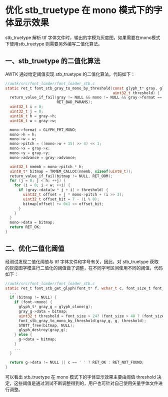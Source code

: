 # 优化 stb\_truetype 在 mono 模式下的字体显示效果

stb\_truetype 解析 ttf 字体文件时，输出的字模为灰度图，如果需要在mono模式下使用stb\_truetype 则需要另外编写二值化算法。

## 一、stb\_truetype 的二值化算法

AWTK 通过给定阈值实现 stb\_truetype 的二值化算法，代码如下：

```c
//awtk/src/font_loader/font_loader_stb.c
static ret_t font_stb_gray_to_mono_by_threshold(const glyph_t* gray, glyph_t* mono,
                                                uint32_t threshold) {
  return_value_if_fail(gray != NULL && mono != NULL && gray->format == GLYPH_FMT_ALPHA,
                       RET_BAD_PARAMS);
  uint32_t i = 0;
  uint32_t j = 0;
  uint16_t h = gray->h;
  uint16_t w = gray->w;

  mono->format = GLYPH_FMT_MONO;
  mono->h = h;
  mono->w = w;
  mono->pitch = ((mono->w + 15) >> 4) << 1;
  mono->x = gray->x;
  mono->y = gray->y;
  mono->advance = gray->advance;

  uint32_t nmemb = mono->pitch * h;
  uint8_t* bitmap = TKMEM_CALLOC(nmemb, sizeof(uint8_t));
  return_value_if_fail(bitmap != NULL, RET_OOM);
  for (j = 0; j < h; ++j) {
    for (i = 0; i < w; ++i) {
      if (gray->data[w * j + i] > threshold) {
        uint32_t offset = j * mono->pitch + (i >> 3);
        uint32_t offset_bit = 7 - (i % 8);
        bitmap[offset] += 0x1 << offset_bit;
      }
    }
  }
  mono->data = bitmap;
  return RET_OK;
}
```

## 二、优化二值化阈值

经测试发现二值化阈值与 ttf 字体文件和字号有关，因此，对 stb\_truetype 获取的灰度图字模进行二值化的阈值做了调整，在不同字号区间使用不同的阈值，代码如下：

```c
//awtk/src/font_loader/font_loader_stb.c
static ret_t font_stb_get_glyph(font_t* f, wchar_t c, font_size_t font_size, glyph_t* g) {
  ...
  if (bitmap != NULL) {
    if (font->mono) {
      glyph_t* gray_g = glyph_clone(g);
      gray_g->data = bitmap;
      uint32_t threshold = font_size > 24? (font_size > 48 ? (font_size > 71 ? (font_size > 95 ? 195 : 175) : 160) : 118) : 95;
      font_stb_gray_to_mono_by_threshold(gray_g, g, threshold);
      STBTT_free(bitmap, NULL);
      glyph_destroy(gray_g);
    } else {
      g->data = bitmap;
    }
    ...
  }

  return g->data != NULL || c == ' ' ? RET_OK : RET_NOT_FOUND;
}
```

可以看出 stb\_truetype 在 mono 模式下的字体显示效果主要由阈值 threshold 决定，这些阈值是通过测试不断调整得到的，用户也可针对自己使用矢量字体文件进行调整。

